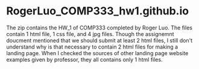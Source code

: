 # RogerLuo_COMP333_hw1.github.io

The zip contains the HW_1 of COMP333 completed by Roger Luo. The files contain 1 html file, 1 css file, and 4 jpg files.
Though the assignemnt doucment mentioned that we should submit at least 2 html files, I still don't understand why is that necessary to contain 2 html files for making a landing page. When I checked the sources of other landing page website examples given by professor, they all contains only 1 html files.
